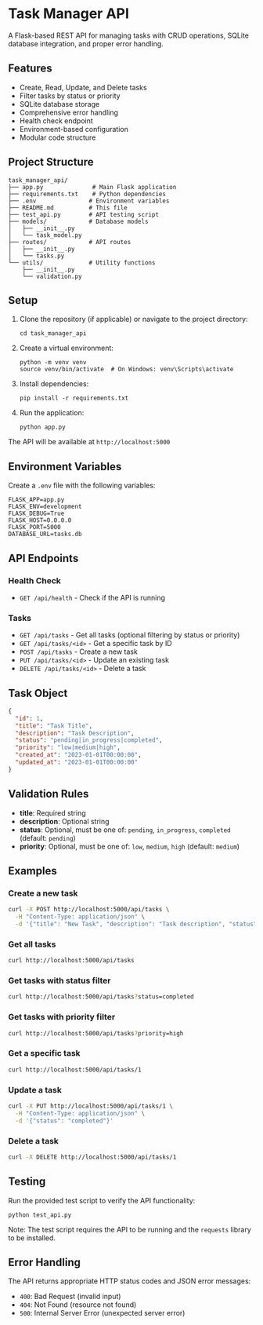 # Task Manager API

A Flask-based REST API for managing tasks with CRUD operations, SQLite database integration, and proper error handling.

## Features

- Create, Read, Update, and Delete tasks
- Filter tasks by status or priority
- SQLite database storage
- Comprehensive error handling
- Health check endpoint
- Environment-based configuration
- Modular code structure

## Project Structure

```
task_manager_api/
├── app.py              # Main Flask application
├── requirements.txt    # Python dependencies
├── .env               # Environment variables
├── README.md          # This file
├── test_api.py        # API testing script
├── models/            # Database models
│   ├── __init__.py
│   └── task_model.py
├── routes/            # API routes
│   ├── __init__.py
│   └── tasks.py
└── utils/             # Utility functions
    ├── __init__.py
    └── validation.py
```

## Setup

1. Clone the repository (if applicable) or navigate to the project directory:
   ```
   cd task_manager_api
   ```

2. Create a virtual environment:
   ```
   python -m venv venv
   source venv/bin/activate  # On Windows: venv\Scripts\activate
   ```

3. Install dependencies:
   ```
   pip install -r requirements.txt
   ```

4. Run the application:
   ```
   python app.py
   ```

The API will be available at `http://localhost:5000`

## Environment Variables

Create a `.env` file with the following variables:
```
FLASK_APP=app.py
FLASK_ENV=development
FLASK_DEBUG=True
FLASK_HOST=0.0.0.0
FLASK_PORT=5000
DATABASE_URL=tasks.db
```

## API Endpoints

### Health Check
- `GET /api/health` - Check if the API is running

### Tasks
- `GET /api/tasks` - Get all tasks (optional filtering by status or priority)
- `GET /api/tasks/<id>` - Get a specific task by ID
- `POST /api/tasks` - Create a new task
- `PUT /api/tasks/<id>` - Update an existing task
- `DELETE /api/tasks/<id>` - Delete a task

## Task Object

```json
{
  "id": 1,
  "title": "Task Title",
  "description": "Task Description",
  "status": "pending|in_progress|completed",
  "priority": "low|medium|high",
  "created_at": "2023-01-01T00:00:00",
  "updated_at": "2023-01-01T00:00:00"
}
```

## Validation Rules

- **title**: Required string
- **description**: Optional string
- **status**: Optional, must be one of: `pending`, `in_progress`, `completed` (default: `pending`)
- **priority**: Optional, must be one of: `low`, `medium`, `high` (default: `medium`)

## Examples

### Create a new task
```bash
curl -X POST http://localhost:5000/api/tasks \
  -H "Content-Type: application/json" \
  -d '{"title": "New Task", "description": "Task description", "status": "pending", "priority": "medium"}'
```

### Get all tasks
```bash
curl http://localhost:5000/api/tasks
```

### Get tasks with status filter
```bash
curl http://localhost:5000/api/tasks?status=completed
```

### Get tasks with priority filter
```bash
curl http://localhost:5000/api/tasks?priority=high
```

### Get a specific task
```bash
curl http://localhost:5000/api/tasks/1
```

### Update a task
```bash
curl -X PUT http://localhost:5000/api/tasks/1 \
  -H "Content-Type: application/json" \
  -d '{"status": "completed"}'
```

### Delete a task
```bash
curl -X DELETE http://localhost:5000/api/tasks/1
```

## Testing

Run the provided test script to verify the API functionality:
```
python test_api.py
```

Note: The test script requires the API to be running and the `requests` library to be installed.

## Error Handling

The API returns appropriate HTTP status codes and JSON error messages:
- `400`: Bad Request (invalid input)
- `404`: Not Found (resource not found)
- `500`: Internal Server Error (unexpected server error)